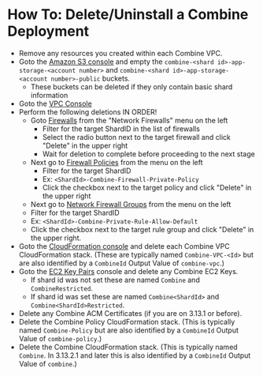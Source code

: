 # How To: Delete/Uninstall a Combine Deployment

- Remove any resources you created within each Combine VPC.
- Goto the [Amazon S3 console](https://us-east-1.console.aws.amazon.com/s3/) and empty the `combine-<shard id>-app-storage-<account number>` and `combine-<shard id>-app-storage-<account number>-public` buckets.
  - These buckets can be deleted if they only contain basic shard information
- Goto the [VPC Console](https://us-east-1.console.aws.amazon.com/vpcconsole/home?region=us-east-1#Home:)
- Perform the following deletions IN ORDER!
  - Goto [Firewalls](https://us-east-1.console.aws.amazon.com/vpcconsole/home?region=us-east-1#NetworkFirewalls:) from the "Network Firewalls" menu on the left
    - Filter for the target ShardID in the list of firewalls
    - Select the radio button next to the target firewall and click "Delete" in the upper right
    - Wait for deletion to complete before proceeding to the next stage
  - Next go to [Firewall Policies](https://us-east-1.console.aws.amazon.com/vpcconsole/home?region=us-east-1#NetworkFirewallPolicies:) from the menu on the left
    - Filter for the target ShardID
    - Ex: `<ShardId>-Combine-Firewall-Private-Policy`
    - Click the checkbox next to the target policy and click "Delete" in the upper right
  - Next go to [Network Firewall Groups](https://us-east-1.console.aws.amazon.com/vpcconsole/home?region=us-east-1#NetworkFirewallRuleGroups:) from the menu on the left
  -   Filter for the target ShardID
  -   Ex: `<ShardId>-Combine-Private-Rule-Allow-Default`
  -   Click the checkbox next to the target rule group and click "Delete" in the upper right.
- Goto the [CloudFormation console](https://us-east-1.console.aws.amazon.com/cloudformation/) and delete each Combine VPC CloudFormation stack. (These are typically named `Combine-VPC-<Id>` but are also identified by a `CombineId` Output Value of `combine-vpc`.)
- Goto the [EC2 Key Pairs](https://us-east-1.console.aws.amazon.com/ec2/home?region=us-east-1#KeyPairs) console and delete any Combine EC2 Keys. 
  - If shard id was not set these are named `Combine` and `CombineRestricted`.
  - If shard id was set these are named `Combine<ShardId>` and `Combine<ShardId>Restricted`.
- Delete any Combine ACM Certificates (if you are on 3.13.1 or before). 
- Delete the Combine Policy CloudFormation stack. (This is typically named `Combine-Policy` but are also identified by a `CombineId` Output Value of `combine-policy`.)
- Delete the Combine CloudFormation stack. (This is typically named `Combine`. In 3.13.2.1 and later this is also identified by a `CombineId` Output Value of `combine`.)
